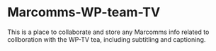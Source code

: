 # Marcomms-WP-team-TV
This is a place to collaborate and store any Marcomms info related to collboration with the WP-TV tea, including subtitling and captioning. 
